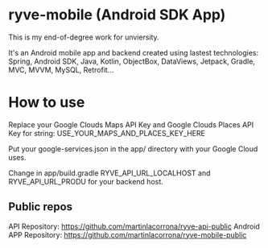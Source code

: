 # ryve-mobile (Android SDK App)
This is my end-of-degree work for unviersity.

It's an Android mobile app  and backend created using lastest technologies: Spring, Android SDK, Java, Kotlin, ObjectBox, DataViews, Jetpack, Gradle, MVC, MVVM, MySQL, Retrofit...

# How to use
Replace your Google Clouds Maps API Key and Google Clouds Places API Key for string: USE_YOUR_MAPS_AND_PLACES_KEY_HERE

Put your google-services.json in the app/ directory with your Google Cloud uses.

Change in app/build.gradle RYVE_API_URL_LOCALHOST and RYVE_API_URL_PRODU for your backend host.

## Public repos
API Repository: https://github.com/martinlacorrona/ryve-api-public
Android APP Repository: https://github.com/martinlacorrona/ryve-mobile-public